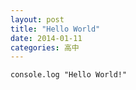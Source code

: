 ```yaml
---
layout: post
title: "Hello World"
date: 2014-01-11
categories: 高中
---
```


	console.log "Hello World!"
